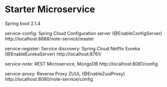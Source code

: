 # Starter Microservice

Spring boot 2.1.4

service-config:
    Spring Cloud Configuration server (@EnableConfigServer)
    http://localhost:8888/note-service/master

service-register:
    Service discovery: Spring Cloud Netflix Eureka (@EnableEurekaServer)
    http://localhost:8761/

service-note:
    REST Microservice, MongoDB
    http://localhost:8081/config

service-proxy:
    Reverse Proxy ZUUL (@EnableZuulProxy)
    http://localhost:8080/note-service/config

